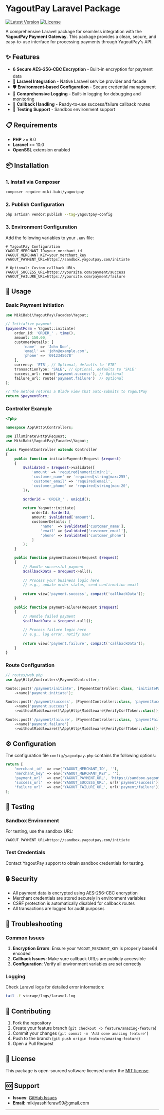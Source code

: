 # YagoutPay Laravel Package

[![Latest Version](https://img.shields.io/packagist/v/miki-babi/yagoutpay.svg?style=flat-square)](https://packagist.org/packages/miki-babi/yagoutpay)
[![License](https://img.shields.io/packagist/l/miki-babi/yagoutpay.svg?style=flat-square)](https://packagist.org/packages/miki-babi/yagoutpay)

A comprehensive Laravel package for seamless integration with the **YagoutPay Payment Gateway**. This package provides a clean, secure, and easy-to-use interface for processing payments through YagoutPay's API.

## ✨ Features

- 🔒 **Secure AES-256-CBC Encryption** - Built-in encryption for payment data
- 🎯 **Laravel Integration** - Native Laravel service provider and facade
- 🛡️ **Environment-based Configuration** - Secure credential management
- 📝 **Comprehensive Logging** - Built-in logging for debugging and monitoring
- 🔄 **Callback Handling** - Ready-to-use success/failure callback routes
- 🧪 **Testing Support** - Sandbox environment support

## 📋 Requirements

- **PHP** >= 8.0
- **Laravel** >= 10.0
- **OpenSSL** extension enabled

## 📦 Installation

### 1. Install via Composer
```bash
composer require miki-babi/yagoutpay
```

### 2. Publish Configuration
```bash
php artisan vendor:publish --tag=yagoutpay-config
```

### 3. Environment Configuration
Add the following variables to your `.env` file:

```env
# YagoutPay Configuration
YAGOUT_MERCHANT_ID=your_merchant_id
YAGOUT_MERCHANT_KEY=your_merchant_key
YAGOUT_PAYMENT_URL=https://sandbox.yagoutpay.com/initiate

# Optional: Custom callback URLs
YAGOUT_SUCCESS_URL=https://yoursite.com/payment/success
YAGOUT_FAILURE_URL=https://yoursite.com/payment/failure
```

## 🚀 Usage

### Basic Payment Initiation

```php
use MikiBabi\YagoutPay\Facades\Yagout;

// Initialize payment
$paymentForm = Yagout::initiate(
    order_id: 'ORDER_' . time(),
    amount: 150.00,
    customerDetails: [
        'name'  => 'John Doe',
        'email' => 'john@example.com',
        'phone' => '0912345678'
    ],
    currency: 'ETB', // Optional, defaults to 'ETB'
    transactionType: 'SALE', // Optional, defaults to 'SALE'
    success_url: route('payment.success'), // Optional
    failure_url: route('payment.failure')  // Optional
);

// The method returns a Blade view that auto-submits to YagoutPay
return $paymentForm;
```

### Controller Example

```php
<?php

namespace App\Http\Controllers;

use Illuminate\Http\Request;
use MikiBabi\YagoutPay\Facades\Yagout;

class PaymentController extends Controller
{
    public function initiatePayment(Request $request)
    {
        $validated = $request->validate([
            'amount' => 'required|numeric|min:1',
            'customer_name' => 'required|string|max:255',
            'customer_email' => 'required|email',
            'customer_phone' => 'required|string|max:20',
        ]);

        $orderId = 'ORDER_' . uniqid();
        
        return Yagout::initiate(
            orderId: $orderId,
            amount: $validated['amount'],
            customerDetails: [
                'name'  => $validated['customer_name'],
                'email' => $validated['customer_email'],
                'phone' => $validated['customer_phone']
            ]
        );
    }

    public function paymentSuccess(Request $request)
    {
        // Handle successful payment
        $callbackData = $request->all();
        
        // Process your business logic here
        // e.g., update order status, send confirmation email
        
        return view('payment.success', compact('callbackData'));
    }

    public function paymentFailure(Request $request)
    {
        // Handle failed payment
        $callbackData = $request->all();
        
        // Process failure logic here
        // e.g., log error, notify user
        
        return view('payment.failure', compact('callbackData'));
    }
}
```

### Route Configuration

```php
// routes/web.php
use App\Http\Controllers\PaymentController;

Route::post('/payment/initiate', [PaymentController::class, 'initiatePayment'])
    ->name('payment.initiate');

Route::post('/payment/success', [PaymentController::class, 'paymentSuccess'])
    ->name('payment.success')
    ->withoutMiddleware([\App\Http\Middleware\VerifyCsrfToken::class]);

Route::post('/payment/failure', [PaymentController::class, 'paymentFailure'])
    ->name('payment.failure')
    ->withoutMiddleware([\App\Http\Middleware\VerifyCsrfToken::class]);
```

## ⚙️ Configuration

The configuration file `config/yagoutpay.php` contains the following options:

```php
return [
    'merchant_id'  => env('YAGOUT_MERCHANT_ID', ''),
    'merchant_key' => env('YAGOUT_MERCHANT_KEY', ''),
    'payment_url'  => env('YAGOUT_PAYMENT_URL', 'https://sandbox.yagoutpay.com/initiate'),
    'success_url'  => env('YAGOUT_SUCCESS_URL', url('payment/success')),
    'failure_url'  => env('YAGOUT_FAILURE_URL', url('payment/failure'))
];
```

## 🧪 Testing

### Sandbox Environment
For testing, use the sandbox URL:
```env
YAGOUT_PAYMENT_URL=https://sandbox.yagoutpay.com/initiate
```

### Test Credentials
Contact YagoutPay support to obtain sandbox credentials for testing.

## 🔒 Security

- All payment data is encrypted using AES-256-CBC encryption
- Merchant credentials are stored securely in environment variables
- CSRF protection is automatically disabled for callback routes
- All transactions are logged for audit purposes

## 🐛 Troubleshooting

### Common Issues

1. **Encryption Errors**: Ensure your `YAGOUT_MERCHANT_KEY` is properly base64 encoded
2. **Callback Issues**: Make sure callback URLs are publicly accessible
3. **Configuration**: Verify all environment variables are set correctly

### Logging
Check Laravel logs for detailed error information:
```bash
tail -f storage/logs/laravel.log
```

## 🤝 Contributing

1. Fork the repository
2. Create your feature branch (`git checkout -b feature/amazing-feature`)
3. Commit your changes (`git commit -m 'Add some amazing feature'`)
4. Push to the branch (`git push origin feature/amazing-feature`)
5. Open a Pull Request


## 📄 License

This package is open-sourced software licensed under the [MIT license](LICENSE.md).

## 🆘 Support

- **Issues**: [GitHub Issues](https://github.com/miki-babi/yagoutpay/issues)
- **Email**: mikiyasshiferaw99@gmail.com

---
